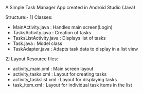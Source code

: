 A Simple Task Manager App created in Android Studio (Java)

Structure:-
 1] Classes:
  - MainActivity.java : Handles main screen(Login)
  - TasksActivity.java : Creation of tasks
  - TasksListActivity.java : Displays list of tasks
  - Task.java : Model class
  - TaskAdapter.java : Adapts task data to display in a list view
    
 2] Layout Resource files:
  - activity_main.xml : Main screen layout
  - activity_tasks.xml : Layout for creating tasks
  - activity_taskslist.xml : Layout for displaying tasks
  - task_item.xml : Layout for individual task items in the list
